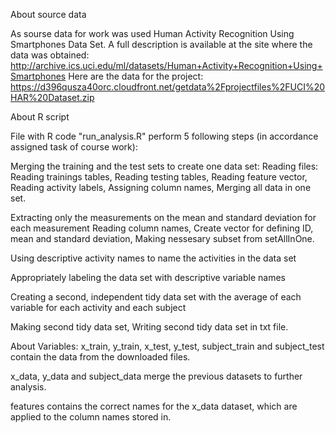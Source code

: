 About source data

As sourse data for work was used Human Activity Recognition Using Smartphones Data Set. A full description is available at the site where the data was obtained: http://archive.ics.uci.edu/ml/datasets/Human+Activity+Recognition+Using+Smartphones Here are the data for the project: https://d396qusza40orc.cloudfront.net/getdata%2Fprojectfiles%2FUCI%20HAR%20Dataset.zip

About R script

File with R code "run_analysis.R" perform 5 following steps (in accordance assigned task of course work):

Merging the training and the test sets to create one data set: Reading files: Reading trainings tables, Reading testing tables, Reading feature vector, Reading activity labels, Assigning column names, Merging all data in one set.

Extracting only the measurements on the mean and standard deviation for each measurement Reading column names, Create vector for defining ID, mean and standard deviation, Making nessesary subset from setAllInOne.

Using descriptive activity names to name the activities in the data set

Appropriately labeling the data set with descriptive variable names

Creating a second, independent tidy data set with the average of each variable for each activity and each subject

Making second tidy data set, Writing second tidy data set in txt file.

About Variables:
x_train, y_train, x_test, y_test, subject_train and subject_test contain the data from the downloaded files.

x_data, y_data and subject_data merge the previous datasets to further analysis.

features contains the correct names for the x_data dataset, which are applied to the column names stored in.